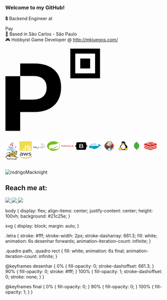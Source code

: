 ### Welcome to my GitHub!

  💲 Backend Engineer at 
  
  
  
  Pay  
  📍 Based in São Carlos - São Paulo  
  🎮 Hobbyist Game Developer @ http://mkjuegos.com/
   
<svg version="1.1" id="picpay-icone" xmlns="http://www.w3.org/2000/svg" xmlns:xlink="http://www.w3.org/1999/xlink" x="0px" y="0px" width="300px" height="260px" viewBox="0 0 197.987 172.104" enable-background="new 0 0 197.987 172.104" xml:space="preserve">
<path class="letra" d="M60.648,31.123H30.855V57.19h27.666c17.558,0,27.664,8.508,27.664,24.471s-10.106,25.006-27.664,25.006H30.855V57.722H0
                          v114.383h30.855v-39.367h29.258c35.65,0,56.406-19.157,56.406-52.137C116.52,49.742,96.293,31.123,60.648,31.123z"></path>
  <g class="quadro">
<path d="M135.74,0v62.25h62.247V0H135.74z M187.609,51.875h-41.491V10.378h41.491V51.875z"></path>
<rect x="156.49" y="20.752" width="20.742" height="20.749"></rect>
  </g>
</svg>


 ##
  
  <div style="display: inline_block">
     <img align="center" alt="java" height="30" width="40" src="https://raw.githubusercontent.com/devicons/devicon/master/icons/java/java-original.svg">
     <img align="center" alt="Js" height="30" width="40" src="https://raw.githubusercontent.com/devicons/devicon/master/icons/javascript/javascript-plain.svg">
     <img align="center" alt="mysql" height="30" width="40" src="https://raw.githubusercontent.com/devicons/devicon/master/icons/mysql/mysql-original-wordmark.svg">
     <img align="center" alt="spring" height="30" width="40" src="https://raw.githubusercontent.com/devicons/devicon/master/icons/spring/spring-original.svg">
     <img align="center" alt="oracle" height="30" width="40" src="https://raw.githubusercontent.com/devicons/devicon/master/icons/oracle/oracle-original.svg">
     <img align="center" alt="bootstrap" height="30" width="40" src="https://raw.githubusercontent.com/devicons/devicon/master/icons/bootstrap/bootstrap-plain.svg">
    <img align="center" alt="docker" height="30" width="40" src="https://raw.githubusercontent.com/devicons/devicon/master/icons/docker/docker-plain.svg">
    <img align="center" alt="jenkins" height="30" width="40" src="https://raw.githubusercontent.com/devicons/devicon/master/icons/jenkins/jenkins-original.svg">
    <img align="center" alt="jenkins" height="30" width="40" src="https://raw.githubusercontent.com/devicons/devicon/master/icons/linux/linux-original.svg">
    <img align="center" alt="mongodb" height="30" width="40" src="https://raw.githubusercontent.com/devicons/devicon/master/icons/mongodb/mongodb-plain.svg">
    <img align="center" alt="redis" height="30" width="40" src="https://raw.githubusercontent.com/devicons/devicon/master/icons/redis/redis-plain.svg">
    <img align="center" alt="tomcat" height="30" width="40" src="https://raw.githubusercontent.com/devicons/devicon/master/icons/tomcat/tomcat-original-wordmark.svg">
    <img align="center" alt="aws" height="30" width="40" src="https://raw.githubusercontent.com/devicons/devicon/master/icons/amazonwebservices/amazonwebservices-original-wordmark.svg">  
  </div>
  
  ##
  
  <img src="https://komarev.com/ghpvc/?username=rodrigoMacknight&color=red" alt="rodrigoMacknight"/>
  
  ## Reach me at:
  <a href="https://www.linkedin.com/in/rodrigo-macknight-a590a1121/">
    <img src="https://img.shields.io/badge/LinkedIn-0077B5?style=for-the-badge&logo=linkedin&logoColor=white">
  </a>
  <a href="https://www.instagram.com/llmacknightll/">
    <img src="https://img.shields.io/badge/Instagram-E4405F?style=for-the-badge&logo=instagram&logoColor=white">
  </a>
  <a href="mailto:rodrigo.macknight@gmail.com">
    <img src="https://img.shields.io/badge/Gmail-D14836?style=for-the-badge&logo=gmail&logoColor=white">
  </a>









body {
  display: flex;
  align-items: center;
  justify-content: center;
  height: 100vh;
  background: #21c25e;
}

svg {
  display: block;
  margin: auto;
}

.letra {
  stroke: #fff;
  stroke-width: 2px;
  stroke-dasharray: 661.3;
  fill: white;
  animation: 6s desenhar forwards;
  animation-iteration-count: infinite;
}

.quadro path, .quadro rect  {
  fill: white;
  animation: 6s final;
  animation-iteration-count: infinite;
}

@keyframes desenhar {
  0% {
    fill-opacity: 0;
    stroke-dashoffset: 661.3;
  }
  90% {
    fill-opacity: 0;
    stroke: #fff;
  }
  100% {
    fill-opacity: 1;
    stroke-dashoffset: 0;
    stroke: none;
  }
}

@keyframes final {
  0% { fill-opacity: 0; }
  90% { fill-opacity: 0; }
  100% { fill-opacity: 1; }
}
